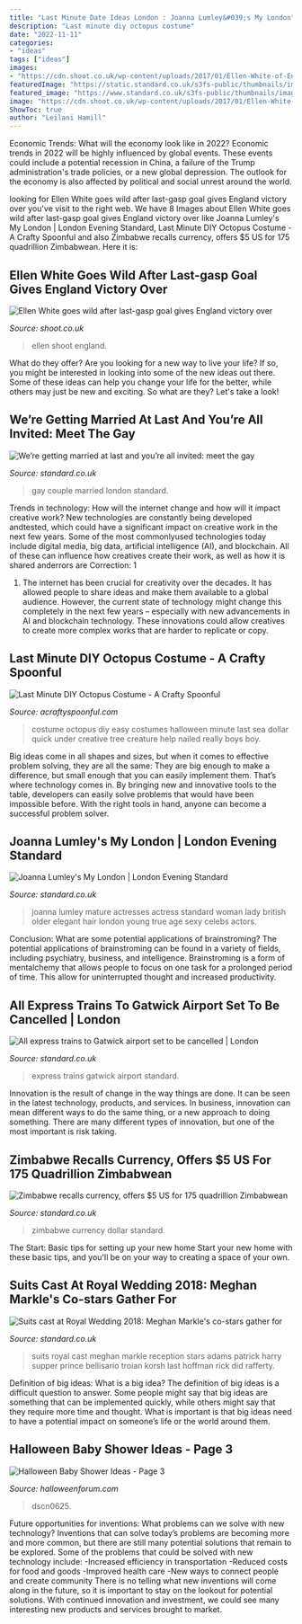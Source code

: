 ```yaml
---
title: "Last Minute Date Ideas London : Joanna Lumley&#039;s My London"
description: "Last minute diy octopus costume"
date: "2022-11-11"
categories:
- "ideas"
tags: ["ideas"]
images:
- "https://cdn.shoot.co.uk/wp-content/uploads/2017/01/Ellen-White-of-England.jpg"
featuredImage: "https://static.standard.co.uk/s3fs-public/thumbnails/image/2014/03/24/10/20tilltaylormain2403a.jpg"
featured_image: "https://www.standard.co.uk/s3fs-public/thumbnails/image/2015/06/12/10/Zimbabwe-dollar.jpg"
image: "https://cdn.shoot.co.uk/wp-content/uploads/2017/01/Ellen-White-of-England.jpg"
ShowToc: true
author: "Leilani Hamill"
---
```



Economic Trends: What will the economy look like in 2022?
Economic trends in 2022 will be highly influenced by global events. These events could include a potential recession in China, a failure of the Trump administration's trade policies, or a new global depression. The outlook for the economy is also affected by political and social unrest around the world.

	

		
looking for Ellen White goes wild after last-gasp goal gives England victory over you've visit to the right web. We have 8 Images about Ellen White goes wild after last-gasp goal gives England victory over like Joanna Lumley&#039;s My London | London Evening Standard, Last Minute DIY Octopus Costume - A Crafty Spoonful and also Zimbabwe recalls currency, offers $5 US for 175 quadrillion Zimbabwean. Here it is:
		
    
## Ellen White Goes Wild After Last-gasp Goal Gives England Victory Over

<img loading=lazy src="https://cdn.shoot.co.uk/wp-content/uploads/2017/01/Ellen-White-of-England.jpg" onerror="this.onerror=null;this.src='https://tse1.mm.bing.net/th?id=OIP.14hsXSAK8mox_3tUIuH3wQHaEo&amp;pid=15.1';" alt="Ellen White goes wild after last-gasp goal gives England victory over">

_Source: shoot.co.uk_

>ellen shoot england. 

	

What do they offer?
Are you looking for a new way to live your life? If so, you might be interested in looking into some of the new ideas out there. Some of these ideas can help you change your life for the better, while others may just be new and exciting. So what are they? Let's take a look!

    
## We’re Getting Married At Last And You’re All Invited: Meet The Gay

<img loading=lazy src="https://static.standard.co.uk/s3fs-public/thumbnails/image/2014/03/24/10/20tilltaylormain2403a.jpg" onerror="this.onerror=null;this.src='https://tse1.mm.bing.net/th?id=OIP.Scp5n6qyJCCyUZwyms6QawHaE8&amp;pid=15.1';" alt="We’re getting married at last and you’re all invited: meet the gay">

_Source: standard.co.uk_

>gay couple married london standard. 

	

Trends in technology: How will the internet change and how will it impact creative work?
New technologies are constantly being developed andtested, which could have a significant impact on creative work in the next few years. Some of the most commonlyused technologies today include digital media, big data, artificial intelligence (AI), and blockchain. All of these can influence how creatives create their work, as well as how it is shared anderrors are Correction: 1
1) The internet has been crucial for creativity over the decades. It has allowed people to share ideas and make them available to a global audience. However, the current state of technology might change this completely in the next few years – especially with new advancements in AI and blockchain technology. These innovations could allow creatives to create more complex works that are harder to replicate or copy.

    
## Last Minute DIY Octopus Costume - A Crafty Spoonful

<img loading=lazy src="https://acraftyspoonful.com/wp-content/uploads/2017/02/DIY-Octopus-Costume-a-quick-and-easy-costume-you-can-make-for-as-little-as-5-with-the-help-of-Dollar-Tree.jpg" onerror="this.onerror=null;this.src='https://tse4.mm.bing.net/th?id=OIP.zFRv16LWHNx9LFZGCGjgtgHaLL&amp;pid=15.1';" alt="Last Minute DIY Octopus Costume - A Crafty Spoonful">

_Source: acraftyspoonful.com_

>costume octopus diy easy costumes halloween minute last sea dollar quick under creative tree creature help nailed really boys boy. 

	

Big ideas come in all shapes and sizes, but when it comes to effective problem solving, they are all the same: They are big enough to make a difference, but small enough that you can easily implement them. That’s where technology comes in. By bringing new and innovative tools to the table, developers can easily solve problems that would have been impossible before. With the right tools in hand, anyone can become a successful problem solver.

    
## Joanna Lumley&#039;s My London | London Evening Standard

<img loading=lazy src="https://www.standard.co.uk/s3fs-public/thumbnails/image/2012/01/03/09/lumely-11342.jpg" onerror="this.onerror=null;this.src='https://tse3.mm.bing.net/th?id=OIP.vAE27FWrOGg8yQDkwyUDbQAAAA&amp;pid=15.1';" alt="Joanna Lumley&#039;s My London | London Evening Standard">

_Source: standard.co.uk_

>joanna lumley mature actresses actress standard woman lady british older elegant hair london young true age sexy celebs actors. 

	

Conclusion: What are some potential applications of brainstroming?
The potential applications of brainstroming can be found in a variety of fields, including psychiatry, business, and intelligence. Brainstroming is a form of mentalchemy that allows people to focus on one task for a prolonged period of time. This allow for uninterrupted thought and increased productivity.

    
## All Express Trains To Gatwick Airport Set To Be Cancelled | London

<img loading=lazy src="https://www.standard.co.uk/s3fs-public/thumbnails/image/2013/11/27/13/gatex.jpg" onerror="this.onerror=null;this.src='https://tse4.mm.bing.net/th?id=OIP.tos2EP41BEZpynx9UFSbbAHaE8&amp;pid=15.1';" alt="All express trains to Gatwick airport set to be cancelled | London">

_Source: standard.co.uk_

>express trains gatwick airport standard. 

	

Innovation is the result of change in the way things are done. It can be seen in the latest technology, products, and services. In business, innovation can mean different ways to do the same thing, or a new approach to doing something. There are many different types of innovation, but one of the most important is risk taking.

    
## Zimbabwe Recalls Currency, Offers $5 US For 175 Quadrillion Zimbabwean

<img loading=lazy src="https://www.standard.co.uk/s3fs-public/thumbnails/image/2015/06/12/10/Zimbabwe-dollar.jpg" onerror="this.onerror=null;this.src='https://tse4.mm.bing.net/th?id=OIP.bipHpFUa_VMwF_jrum6lxQHaE8&amp;pid=15.1';" alt="Zimbabwe recalls currency, offers $5 US for 175 quadrillion Zimbabwean">

_Source: standard.co.uk_

>zimbabwe currency dollar standard. 

	

The Start: Basic tips for setting up your new home
Start your new home with these basic tips, and you'll be on your way to creating a space of your own.

    
## Suits Cast At Royal Wedding 2018: Meghan Markle&#039;s Co-stars Gather For

<img loading=lazy src="https://static.standard.co.uk/s3fs-public/thumbnails/image/2018/05/19/08/weddingsuits1905a.jpg" onerror="this.onerror=null;this.src='https://tse2.mm.bing.net/th?id=OIP.7dxn9rU6CARJ5FXyvFxIGgHaE7&amp;pid=15.1';" alt="Suits cast at Royal Wedding 2018: Meghan Markle&#039;s co-stars gather for">

_Source: standard.co.uk_

>suits royal cast meghan markle reception stars adams patrick harry supper prince bellisario troian korsh last hoffman rick did rafferty. 

	

Definition of big ideas: What is a big idea?
The definition of big ideas is a difficult question to answer. Some people might say that big ideas are something that can be implemented quickly, while others might say that they require more time and thought. What is important is that big ideas need to have a potential impact on someone’s life or the world around them.

    
## Halloween Baby Shower Ideas - Page 3

<img loading=lazy src="https://www.halloweenforum.com/attachments/party-ideas-experiences-and-recipes/212641d1409814283-halloween-baby-shower-ideas-dscn0625.jpg" onerror="this.onerror=null;this.src='https://tse3.mm.bing.net/th?id=OIP.eokD2vPioA644c6GTfntUQHaFj&amp;pid=15.1';" alt="Halloween Baby Shower Ideas - Page 3">

_Source: halloweenforum.com_

>dscn0625. 

	

Future opportunities for inventions: What problems can we solve with new technology?
Inventions that can solve today’s problems are becoming more and more common, but there are still many potential solutions that remain to be explored. Some of the problems that could be solved with new technology include: 
-Increased efficiency in transportation 
-Reduced costs for food and goods 
-Improved health care 
-New ways to connect people and create community 
There is no telling what new inventions will come along in the future, so it is important to stay on the lookout for potential solutions. With continued innovation and investment, we could see many interesting new products and services brought to market.

